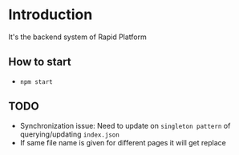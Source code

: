 # Introduction

It's the backend system of Rapid Platform

## How to start

- `npm start`

## TODO

- Synchronization issue: Need to update on `singleton pattern` of querying/updating `index.json`
- If same file name is given for different pages it will get replace
